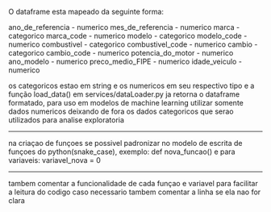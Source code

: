 
O dataframe esta mapeado da seguinte forma:

ano_de_referencia - numerico
mes_de_referencia - numerico
marca             - categorico
marca_code        - numerico
modelo            - categorico
modelo_code       - numerico
combustivel       - categorico
combustivel_code  - numerico
cambio            - categorico
cambio_code       - numerico
potencia_do_motor - numerico
ano_modelo        - numerico
preco_medio_FIPE  - numerico
idade_veiculo     - numerico

os categoricos estao em string e os numericos em seu respectivo tipo e a função load_data() em services/dataLoader.py
ja retorna o dataframe formatado, para uso em modelos de machine learning utilizar somente dados numericos deixando de
fora os dados categoricos que serao utilizados para analise exploratoria

----------------------------------------------------------------------------------------------------------
na criaçao de funçoes se possivel padronizar no modelo de escrita de funçoes do python(snake_case), exemplo:
def nova_funcao()
e para variaveis:
variavel_nova = 0

------------------------------------------------------------------------------------------------------------
tambem comentar a funcionalidade de cada funçao e variavel para facilitar a leitura do codigo
caso necessario tambem comentar a linha se ela nao for clara


